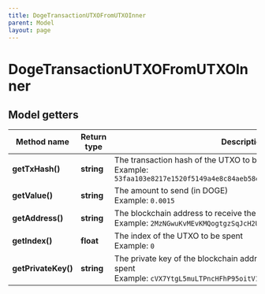```yaml
---
title: DogeTransactionUTXOFromUTXOInner
parent: Model
layout: page
---
```


# DogeTransactionUTXOFromUTXOInner

## Model getters

Method name | Return type | Description | Notes
------------ | ------------- | ------------- | -------------
**getTxHash()** | **string** | The transaction hash of the UTXO to be spent <br>Example: `53faa103e8217e1520f5149a4e8c84aeb58e55bdab11164a95e69a8ca50f8fcc` |
**getValue()** | **string** | The amount to send (in DOGE) <br>Example: `0.0015` |
**getAddress()** | **string** | The blockchain address to receive the assets <br>Example: `2MzNGwuKvMEvKMQogtgzSqJcH2UW3Tc5oc7` |
**getIndex()** | **float** | The index of the UTXO to be spent <br>Example: `0` |
**getPrivateKey()** | **string** | The private key of the blockchain address that holds the UTXO to be spent <br>Example: `cVX7YtgL5muLTPncHFhP95oitV1mqUUA5VeSn8HeCRJbPqipzobf` |

